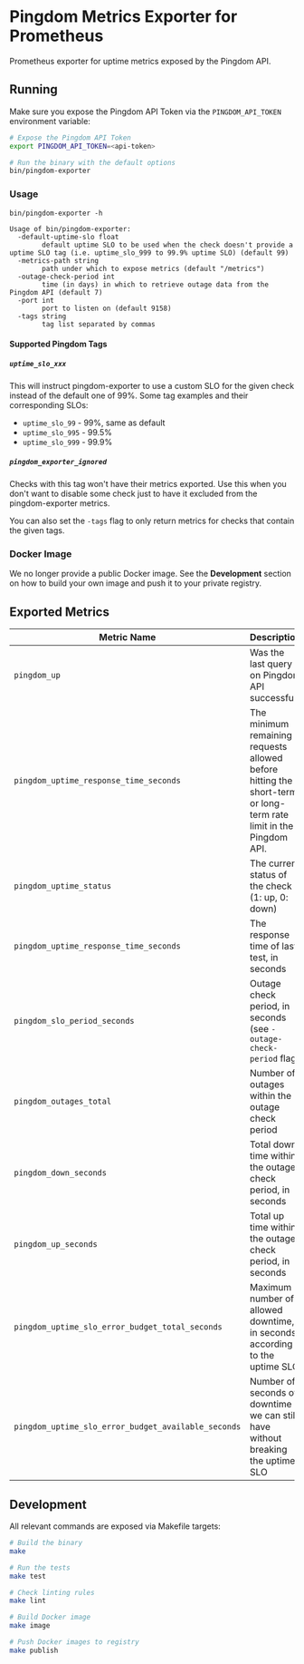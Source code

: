 # Pingdom Metrics Exporter for Prometheus

Prometheus exporter for uptime metrics exposed by the Pingdom API.

## Running

Make sure you expose the Pingdom API Token via the `PINGDOM_API_TOKEN`
environment variable:

```sh
# Expose the Pingdom API Token
export PINGDOM_API_TOKEN=<api-token>

# Run the binary with the default options
bin/pingdom-exporter
```

### Usage

```
bin/pingdom-exporter -h

Usage of bin/pingdom-exporter:
  -default-uptime-slo float
    	default uptime SLO to be used when the check doesn't provide a uptime SLO tag (i.e. uptime_slo_999 to 99.9% uptime SLO) (default 99)
  -metrics-path string
    	path under which to expose metrics (default "/metrics")
  -outage-check-period int
    	time (in days) in which to retrieve outage data from the Pingdom API (default 7)
  -port int
    	port to listen on (default 9158)
  -tags string
    	tag list separated by commas
```

#### Supported Pingdom Tags

##### `uptime_slo_xxx`

This will instruct pingdom-exporter to use a custom SLO for the given check
instead of the default one of 99%. Some tag examples and their corresponding
SLOs:

- `uptime_slo_99` - 99%, same as default
- `uptime_slo_995` - 99.5%
- `uptime_slo_999` - 99.9%

##### `pingdom_exporter_ignored`

Checks with this tag won't have their metrics exported. Use this when you don't
want to disable some check just to have it excluded from the pingdom-exporter
metrics.

You can also set the `-tags` flag to only return metrics for checks that contain
the given tags.

### Docker Image

We no longer provide a public Docker image. See the **Development** section
on how to build your own image and push it to your private registry.

## Exported Metrics

| Metric Name                                         | Description                                                                                                      |
| --------------------------------------------------- |------------------------------------------------------------------------------------------------------------------|
| `pingdom_up`                                        | Was the last query on Pingdom API successful                                                                     |
| `pingdom_uptime_response_time_seconds`              | The minimum remaining requests allowed before hitting the short-term or long-term rate limit in the Pingdom API. |
| `pingdom_uptime_status`                             | The current status of the check (1: up, 0: down)                                                                 |
| `pingdom_uptime_response_time_seconds`              | The response time of last test, in seconds                                                                       |
| `pingdom_slo_period_seconds`                        | Outage check period, in seconds (see `-outage-check-period` flag)                                                |
| `pingdom_outages_total`                             | Number of outages within the outage check period                                                                 |
| `pingdom_down_seconds`                              | Total down time within the outage check period, in seconds                                                       |
| `pingdom_up_seconds`                                | Total up time within the outage check period, in seconds                                                         |
| `pingdom_uptime_slo_error_budget_total_seconds`     | Maximum number of allowed downtime, in seconds, according to the uptime SLO                                      |
| `pingdom_uptime_slo_error_budget_available_seconds` | Number of seconds of downtime we can still have without breaking the uptime SLO                                  |

## Development

All relevant commands are exposed via Makefile targets:

```sh
# Build the binary
make

# Run the tests
make test

# Check linting rules
make lint

# Build Docker image
make image

# Push Docker images to registry
make publish
```
